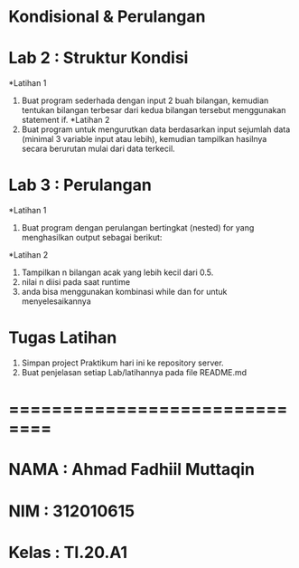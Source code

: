 # Kondisional & Perulangan

# Lab 2 : Struktur Kondisi

*Latihan 1
1. Buat program sederhada dengan input 2 buah bilangan, kemudian tentukan bilangan terbesar dari kedua bilangan tersebut menggunakan statement if.
*Latihan 2
1. Buat program untuk mengurutkan data berdasarkan input sejumlah data (minimal 3 variable input atau lebih), kemudian tampilkan hasilnya secara berurutan mulai dari data terkecil.


# Lab 3 : Perulangan

*Latihan 1
1. Buat program dengan perulangan bertingkat (nested) for yang menghasilkan output sebagai berikut:

*Latihan 2
1. Tampilkan n bilangan acak yang lebih kecil dari 0.5.
2. nilai n diisi pada saat runtime
3. anda bisa menggunakan kombinasi while dan for untuk menyelesaikannya

# Tugas Latihan 
1. Simpan project Praktikum hari ini ke repository server.
2. Buat penjelasan setiap Lab/latihannya pada file README.md

# ==============================

# NAMA  : Ahmad Fadhiil Muttaqin
# NIM   : 312010615
# Kelas : TI.20.A1
